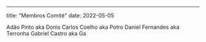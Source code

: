 ---
title: "Membros Comité"
date: 2022-05-05

Adão Pinto aka Donis
Carlos Coelho aka Potro
Daniel Fernandes aka Terronha 
Gabriel Castro aka Ga 
